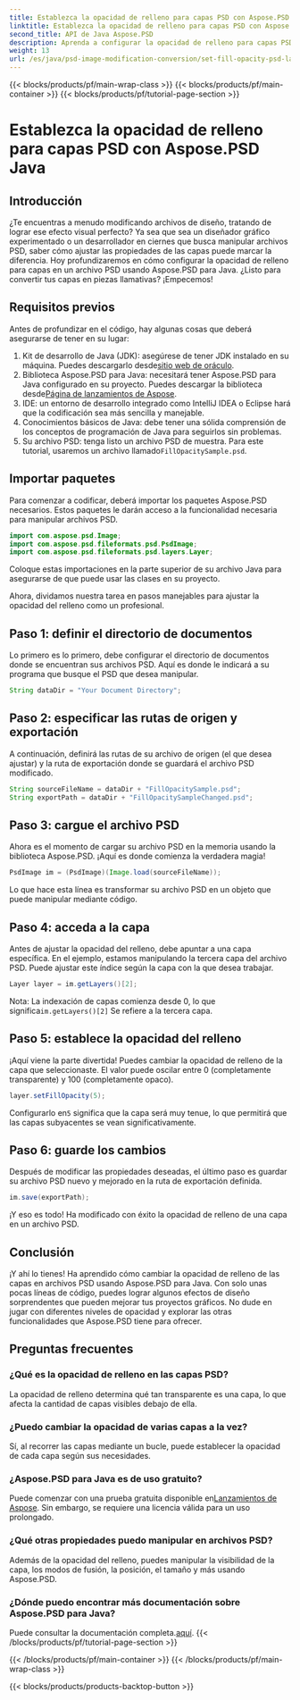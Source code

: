 ```yaml
---
title: Establezca la opacidad de relleno para capas PSD con Aspose.PSD Java
linktitle: Establezca la opacidad de relleno para capas PSD con Aspose.PSD Java
second_title: API de Java Aspose.PSD
description: Aprenda a configurar la opacidad de relleno para capas PSD usando Aspose.PSD para Java en esta guía paso a paso. Mejore sus proyectos de diseño gráfico de manera eficiente.
weight: 13
url: /es/java/psd-image-modification-conversion/set-fill-opacity-psd-layers/
---
```


{{< blocks/products/pf/main-wrap-class >}}
{{< blocks/products/pf/main-container >}}
{{< blocks/products/pf/tutorial-page-section >}}

# Establezca la opacidad de relleno para capas PSD con Aspose.PSD Java

## Introducción
¿Te encuentras a menudo modificando archivos de diseño, tratando de lograr ese efecto visual perfecto? Ya sea que sea un diseñador gráfico experimentado o un desarrollador en ciernes que busca manipular archivos PSD, saber cómo ajustar las propiedades de las capas puede marcar la diferencia. Hoy profundizaremos en cómo configurar la opacidad de relleno para capas en un archivo PSD usando Aspose.PSD para Java. ¿Listo para convertir tus capas en piezas llamativas? ¡Empecemos!
## Requisitos previos
Antes de profundizar en el código, hay algunas cosas que deberá asegurarse de tener en su lugar:
1.  Kit de desarrollo de Java (JDK): asegúrese de tener JDK instalado en su máquina. Puedes descargarlo desde[sitio web de oráculo](https://www.oracle.com/java/technologies/javase-downloads.html).
2.  Biblioteca Aspose.PSD para Java: necesitará tener Aspose.PSD para Java configurado en su proyecto. Puedes descargar la biblioteca desde[Página de lanzamientos de Aspose](https://releases.aspose.com/psd/java/).
3. IDE: un entorno de desarrollo integrado como IntelliJ IDEA o Eclipse hará que la codificación sea más sencilla y manejable.
4. Conocimientos básicos de Java: debe tener una sólida comprensión de los conceptos de programación de Java para seguirlos sin problemas.
5.  Su archivo PSD: tenga listo un archivo PSD de muestra. Para este tutorial, usaremos un archivo llamado`FillOpacitySample.psd`.
## Importar paquetes
Para comenzar a codificar, deberá importar los paquetes Aspose.PSD necesarios. Estos paquetes le darán acceso a la funcionalidad necesaria para manipular archivos PSD.
```java
import com.aspose.psd.Image;
import com.aspose.psd.fileformats.psd.PsdImage;
import com.aspose.psd.fileformats.psd.layers.Layer;
```
Coloque estas importaciones en la parte superior de su archivo Java para asegurarse de que puede usar las clases en su proyecto.

Ahora, dividamos nuestra tarea en pasos manejables para ajustar la opacidad del relleno como un profesional.
## Paso 1: definir el directorio de documentos
Lo primero es lo primero, debe configurar el directorio de documentos donde se encuentran sus archivos PSD. Aquí es donde le indicará a su programa que busque el PSD que desea manipular.
```java
String dataDir = "Your Document Directory";
```
## Paso 2: especificar las rutas de origen y exportación
A continuación, definirá las rutas de su archivo de origen (el que desea ajustar) y la ruta de exportación donde se guardará el archivo PSD modificado.
```java
String sourceFileName = dataDir + "FillOpacitySample.psd";
String exportPath = dataDir + "FillOpacitySampleChanged.psd";
```
## Paso 3: cargue el archivo PSD
Ahora es el momento de cargar su archivo PSD en la memoria usando la biblioteca Aspose.PSD. ¡Aquí es donde comienza la verdadera magia!
```java
PsdImage im = (PsdImage)(Image.load(sourceFileName));
```
Lo que hace esta línea es transformar su archivo PSD en un objeto que puede manipular mediante código.
## Paso 4: acceda a la capa
Antes de ajustar la opacidad del relleno, debe apuntar a una capa específica. En el ejemplo, estamos manipulando la tercera capa del archivo PSD. Puede ajustar este índice según la capa con la que desea trabajar.
```java
Layer layer = im.getLayers()[2];
```
 Nota: La indexación de capas comienza desde 0, lo que significa`im.getLayers()[2]` Se refiere a la tercera capa.
## Paso 5: establece la opacidad del relleno
¡Aquí viene la parte divertida! Puedes cambiar la opacidad de relleno de la capa que seleccionaste. El valor puede oscilar entre 0 (completamente transparente) y 100 (completamente opaco).
```java
layer.setFillOpacity(5);
```
 Configurarlo en`5` significa que la capa será muy tenue, lo que permitirá que las capas subyacentes se vean significativamente.
## Paso 6: guarde los cambios
Después de modificar las propiedades deseadas, el último paso es guardar su archivo PSD nuevo y mejorado en la ruta de exportación definida.
```java
im.save(exportPath);
```
¡Y eso es todo! Ha modificado con éxito la opacidad de relleno de una capa en un archivo PSD.
## Conclusión
¡Y ahí lo tienes! Ha aprendido cómo cambiar la opacidad de relleno de las capas en archivos PSD usando Aspose.PSD para Java. Con solo unas pocas líneas de código, puedes lograr algunos efectos de diseño sorprendentes que pueden mejorar tus proyectos gráficos. No dude en jugar con diferentes niveles de opacidad y explorar las otras funcionalidades que Aspose.PSD tiene para ofrecer.
## Preguntas frecuentes
### ¿Qué es la opacidad de relleno en las capas PSD?
La opacidad de relleno determina qué tan transparente es una capa, lo que afecta la cantidad de capas visibles debajo de ella.
### ¿Puedo cambiar la opacidad de varias capas a la vez?
Sí, al recorrer las capas mediante un bucle, puede establecer la opacidad de cada capa según sus necesidades.
### ¿Aspose.PSD para Java es de uso gratuito?
 Puede comenzar con una prueba gratuita disponible en[Lanzamientos de Aspose](https://releases.aspose.com/). Sin embargo, se requiere una licencia válida para un uso prolongado.
### ¿Qué otras propiedades puedo manipular en archivos PSD?
Además de la opacidad del relleno, puedes manipular la visibilidad de la capa, los modos de fusión, la posición, el tamaño y más usando Aspose.PSD.
### ¿Dónde puedo encontrar más documentación sobre Aspose.PSD para Java?
 Puede consultar la documentación completa.[aquí](https://reference.aspose.com/psd/java/).
{{< /blocks/products/pf/tutorial-page-section >}}

{{< /blocks/products/pf/main-container >}}
{{< /blocks/products/pf/main-wrap-class >}}

{{< blocks/products/products-backtop-button >}}
